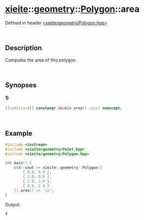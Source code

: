 # [xieite](../../../xieite.md)\:\:[geometry](../../../geometry.md)\:\:[Polygon](../../Polygon.md)\:\:area
Defined in header [<xieite/geometry/Polygon.hpp>](../../../../include/xieite/geometry/Polygon.hpp)

&nbsp;

## Description
Computes the area of this polygon.

&nbsp;

## Synopses
#### 1)
```cpp
[[nodiscard]] constexpr double area() const noexcept;
```

&nbsp;

## Example
```cpp
#include <iostream>
#include <xieite/geometry/Point.hpp>
#include <xieite/geometry/Polygon.hpp>

int main() {
    std::cout << xieite::geometry::Polygon({
        { 0.0, 0.0 },
        { 2.0, 0.0 },
        { 2.0, 2.0 },
        { 0.0, 2.0 }
    }).area() << '\n';
}
```
Output:
```
4
```
